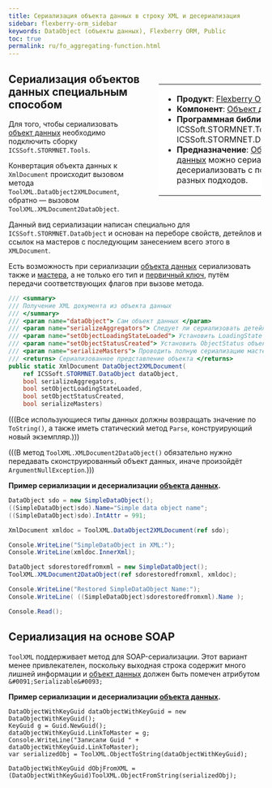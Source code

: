 ```yaml
---
title: Сериализация объекта данных в строку XML и десериализация
sidebar: flexberry-orm_sidebar
keywords: DataObject (объекты данных), Flexberry ORM, Public
toc: true
permalink: ru/fo_aggregating-function.html
---
```


<div style="margin:5px; padding-left:28px; float:right; width:40%; outline:1px solid white;">
<br>
<table border="0" width="100%" bgcolor="#6495ED">
<tbody><tr><td bgcolor="#FFFFFF">

* **Продукт**: [Flexberry ORM](flexberry-o-r-m.html)
* **Компонент**: [Объект данных](dataobject.html)
* **Программная библиотека**: ICSSoft.STORMNET.Tools.dll, ICSSoft.STORMNET.DataObject.dll
* **Предназначение**: [Объект данных](dataobject.html)  можно сериализовать и десериализовать с помощью разных подходов.

</td>
</tr></tbody></table></a>
</div>

## Сериализация объектов данных специальным способом
Для того, чтобы сериализовать [объект данных](dataobject.html) необходимо подключить сборку `ICSSoft.STORMNET.Tools`.

Конвертация объекта данных к `XmlDocument` происходит вызовом метода `ToolXML.DataObject2XMLDocument`, обратно — вызовом `ToolXML.XMLDocument2DataObject`.

Данный вид сериализации написан специально для `ICSSoft.STORMNET.DataObject` и основан на переборе свойств, детейлов и ссылок на мастеров с последующим занесением всего этого в `XMLDocument`.

Есть возможность при сериализации [объекта данных](dataobject.html) сериализовать также и [мастера](master--association.html), а не только его тип и [первичный ключ](primary-keys-objects.html), путём передачи соответствующих флагов при вызове метода.

```cs
/// <summary>
/// Получение XML документа из объекта данных
/// </summary>
/// <param name="dataObject"> Сам объект данных </param>
/// <param name="serializeAggregators"> Следует ли сериализовать детейлы </param>
/// <param name="setObjectLoadingStateLoaded"> Установить LoadingState объекта в Loaded </param>
/// <param name="setObjectStatusCreated"> Установить ObjectStatus объекта в Created </param>
/// <param name="serializeMasters"> Проводить полную сериализацию мастеров объектов </param>
/// <returns> Сериализованное представление объекта </returns>
public static XmlDocument DataObject2XMLDocument(
	ref ICSSoft.STORMNET.DataObject dataObject, 
	bool serializeAggregators,
	bool setObjectLoadingStateLoaded, 
	bool setObjectStatusCreated, 
	bool serializeMasters)
```

(((<msg type=note>Все использующиеся типы данных должны возвращать значение по `ToString()`, а также иметь статический метод `Parse`, конструирующий новый экземпляр.</msg>)))

(((<msg type=note>В метод `ToolXML.XMLDocument2DataObject()` обязательно нужно передавать сконструированный объект данных, иначе произойдёт `ArgumentNullException`.</msg>)))

**Пример сериализации и десериализации [объекта данных](dataobject.html).**

```cs
DataObject sdo = new SimpleDataObject();
((SimpleDataObject)sdo).Name="Simple data object name";
((SimpleDataObject)sdo).IntAttr = 991;

XmlDocument xmldoc = ToolXML.DataObject2XMLDocument(ref sdo);

Console.WriteLine("SimpleDataObject in XML:");
Console.WriteLine(xmldoc.InnerXml);

DataObject sdorestoredfromxml = new SimpleDataObject();
ToolXML.XMLDocument2DataObject(ref sdorestoredfromxml, xmldoc);

Console.WriteLine("Restored SimpleDataObject Name:");
Console.WriteLine( ((SimpleDataObject)sdorestoredfromxml).Name );

Console.Read();
```

## Сериализация на основе SOAP
`ToolXML` поддерживает метод для SOAP-сериализации. Этот вариант менее привлекателен, поскольку выходная строка содержит много лишней информации и [объект данных](dataobject.html) должен быть помечен атрибутом `&#0091;Serializable&#0093;`

**Пример сериализации и десериализации [объекта данных](dataobject.html).**

```
DataObjectWithKeyGuid dataObjectWithKeyGuid = new DataObjectWithKeyGuid();
KeyGuid g = Guid.NewGuid();
dataObjectWithKeyGuid.LinkToMaster = g;
Console.WriteLine("Записали Guid " + dataObjectWithKeyGuid.LinkToMaster);
var serializedObj = ToolXML.ObjectToString(dataObjectWithKeyGuid);

DataObjectWithKeyGuid dObjFromXML = (DataObjectWithKeyGuid)ToolXML.ObjectFromString(serializedObj);
```

